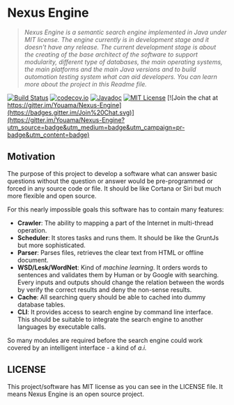 # Nexus Engine

> *Nexus Engine is a semantic search engine implemented in Java under MIT license. The engine currently is in development stage and it doesn't have any release. The current development stage is about the creating of the base architect of the software to support modularity, different type of databases, the main operating systems, the main platforms and the main Java versions and to build automation testing system what can aid  developers. You can learn more about the project in this Readme file.*

[![Build Status](https://travis-ci.org/Youama/Nexus-Engine.svg?branch=master)](https://travis-ci.org/Youama/Nexus-Engine) [![codecov.io](http://codecov.io/github/Youama/Nexus-Engine/coverage.svg?branch=master)](http://codecov.io/github/Youama/Nexus-Engine?branch=master)
[![Javadoc](https://img.shields.io/badge/docs-Javadoc-brightgreen.svg)](http://youama.github.io/nexus-engine-javadoc)
[![MIT License](https://img.shields.io/badge/license-MIT-33CCFF.svg)](http://opensource.org/licenses/MIT)
[![Join the chat at https://gitter.im/Youama/Nexus-Engine](https://badges.gitter.im/Join%20Chat.svg)](https://gitter.im/Youama/Nexus-Engine?utm_source=badge&utm_medium=badge&utm_campaign=pr-badge&utm_content=badge)

## Motivation
The purpose of this project to develop a software what can answer basic questions without the question or answer would be pre-programmed or forced in any source code or file. It should be like Cortana or Siri but much more flexible and open source.

For this nearly impossible goals this software has to contain many features:
* **Crawler**: The ability to mapping a part of the Internet in multi-thread operation.
* **Scheduler**: It stores tasks and runs them. It should be like the GruntJs but more sophisticated.
* **Parser**: Parses files, retrieves the clear text from HTML or offline document.
* **WSD/Lesk/WordNet**: Kind of *machine learning*. It orders words to sentences and validates them by Human or by Google with searching. Every inputs and outputs should change the relation between the words by verify the correct results and deny the non-sense results.
* **Cache**: All searching query should be able to cached into dummy database tables.
* **CLI**: It provides access to search engine by command line interface. This should be suitable to integrate the search engine to another languages by executable calls.

So many modules are required before the search engine could work covered by an intelligent interface - a kind of *a.i.*

## LICENSE
This project/software has MIT license as you can see in the LICENSE file. It means Nexus Engine is an open source project.
